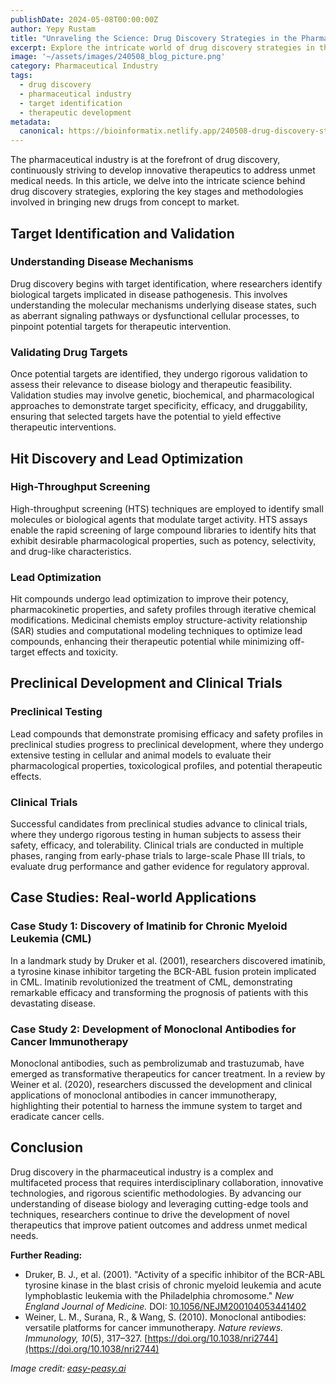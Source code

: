 ```yaml
---
publishDate: 2024-05-08T00:00:00Z
author: Yepy Rustam
title: "Unraveling the Science: Drug Discovery Strategies in the Pharmaceutical Industry"
excerpt: Explore the intricate world of drug discovery strategies in the pharmaceutical industry, from target identification to clinical development, and uncover the scientific innovations driving the development of new therapeutics.
image: '~/assets/images/240508_blog_picture.png'
category: Pharmaceutical Industry
tags:
  - drug discovery
  - pharmaceutical industry
  - target identification
  - therapeutic development
metadata:
  canonical: https://bioinformatix.netlify.app/240508-drug-discovery-strategies
---
```


The pharmaceutical industry is at the forefront of drug discovery, continuously striving to develop innovative therapeutics to address unmet medical needs. In this article, we delve into the intricate science behind drug discovery strategies, exploring the key stages and methodologies involved in bringing new drugs from concept to market.

## Target Identification and Validation

### Understanding Disease Mechanisms

Drug discovery begins with target identification, where researchers identify biological targets implicated in disease pathogenesis. This involves understanding the molecular mechanisms underlying disease states, such as aberrant signaling pathways or dysfunctional cellular processes, to pinpoint potential targets for therapeutic intervention.

### Validating Drug Targets

Once potential targets are identified, they undergo rigorous validation to assess their relevance to disease biology and therapeutic feasibility. Validation studies may involve genetic, biochemical, and pharmacological approaches to demonstrate target specificity, efficacy, and druggability, ensuring that selected targets have the potential to yield effective therapeutic interventions.

## Hit Discovery and Lead Optimization

### High-Throughput Screening

High-throughput screening (HTS) techniques are employed to identify small molecules or biological agents that modulate target activity. HTS assays enable the rapid screening of large compound libraries to identify hits that exhibit desirable pharmacological properties, such as potency, selectivity, and drug-like characteristics.

### Lead Optimization

Hit compounds undergo lead optimization to improve their potency, pharmacokinetic properties, and safety profiles through iterative chemical modifications. Medicinal chemists employ structure-activity relationship (SAR) studies and computational modeling techniques to optimize lead compounds, enhancing their therapeutic potential while minimizing off-target effects and toxicity.

## Preclinical Development and Clinical Trials

### Preclinical Testing

Lead compounds that demonstrate promising efficacy and safety profiles in preclinical studies progress to preclinical development, where they undergo extensive testing in cellular and animal models to evaluate their pharmacological properties, toxicological profiles, and potential therapeutic effects.

### Clinical Trials

Successful candidates from preclinical studies advance to clinical trials, where they undergo rigorous testing in human subjects to assess their safety, efficacy, and tolerability. Clinical trials are conducted in multiple phases, ranging from early-phase trials to large-scale Phase III trials, to evaluate drug performance and gather evidence for regulatory approval.

## Case Studies: Real-world Applications

### Case Study 1: Discovery of Imatinib for Chronic Myeloid Leukemia (CML)

In a landmark study by Druker et al. (2001), researchers discovered imatinib, a tyrosine kinase inhibitor targeting the BCR-ABL fusion protein implicated in CML. Imatinib revolutionized the treatment of CML, demonstrating remarkable efficacy and transforming the prognosis of patients with this devastating disease.

### Case Study 2: Development of Monoclonal Antibodies for Cancer Immunotherapy

Monoclonal antibodies, such as pembrolizumab and trastuzumab, have emerged as transformative therapeutics for cancer treatment. In a review by Weiner et al. (2020), researchers discussed the development and clinical applications of monoclonal antibodies in cancer immunotherapy, highlighting their potential to harness the immune system to target and eradicate cancer cells.

## Conclusion

Drug discovery in the pharmaceutical industry is a complex and multifaceted process that requires interdisciplinary collaboration, innovative technologies, and rigorous scientific methodologies. By advancing our understanding of disease biology and leveraging cutting-edge tools and techniques, researchers continue to drive the development of novel therapeutics that improve patient outcomes and address unmet medical needs.

**Further Reading:**
- Druker, B. J., et al. (2001). "Activity of a specific inhibitor of the BCR-ABL tyrosine kinase in the blast crisis of chronic myeloid leukemia and acute lymphoblastic leukemia with the Philadelphia chromosome." *New England Journal of Medicine.* DOI: [10.1056/NEJM200104053441402](https://www.nejm.org/doi/full/10.1056/NEJM200104053441402)
- Weiner, L. M., Surana, R., & Wang, S. (2010). Monoclonal antibodies: versatile platforms for cancer immunotherapy. *Nature reviews. Immunology, 10*(5), 317–327. [https://doi.org/10.1038/nri2744](https://doi.org/10.1038/nri2744)

*Image credit: [easy-peasy.ai](https://easy-peasy.ai/ai-image-generator/images/medicinal-packages-earthy-hill-medical-supplies-variety)*
